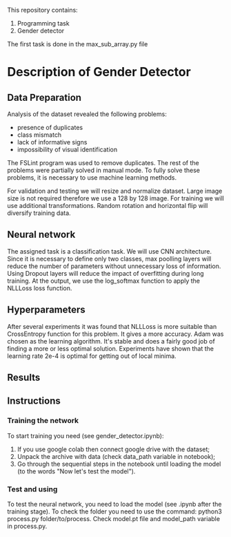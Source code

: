 This repository contains:
1. Programming task
2. Gender detector

The first task is done in the max_sub_array.py file

# Description of Gender Detector

## Data Preparation
Analysis of the dataset revealed the following problems:
- presence of duplicates
- class mismatch
- lack of informative signs
- impossibility of visual identification

The FSLint program was used to remove duplicates. 
The rest of the problems were partially solved in manual mode. 
To fully solve these problems, it is necessary to use machine learning methods.

For validation and testing we will resize and normalize dataset. 
Large image size is not required therefore we use a 128 by 128 image. 
For training we will use additional transformations. 
Random rotation and horizontal flip will diversify training data.

## Neural network
The assigned task is a classification task. 
We will use CNN architecture. 
Since it is necessary to define only two classes, max poolling layers will reduce the number of parameters without unnecessary loss of information. 
Using Dropout layers will reduce the impact of overfitting during long training. At the output, we use the log_softmax function to apply the NLLLoss loss function.

## Hyperparameters
After several experiments it was found that NLLLoss is more suitable than CrossEntropy function for this problem. 
It gives a more accuracy. Adam was chosen as the learning algorithm. 
It's stable and does a fairly good job of finding a more or less optimal solution. 
Experiments have shown that the learning rate 2e-4 is optimal for getting out of local minima.

## Results


## Instructions
### Training the network
To start training you need (see gender_detector.ipynb):
1. If you use google colab then connect google drive with the dataset;
2. Unpack the archive with data (check data_path variable in notebook);
3. Go through the sequential steps in the notebook until loading the model (to the words "Now let's test the model").

### Test and using
To test the neural network, you need to load the model (see .ipynb after the training stage).
To check the folder you need to use the command: python3 process.py folder/to/process. Check model.pt file and model_path variable in process.py.

